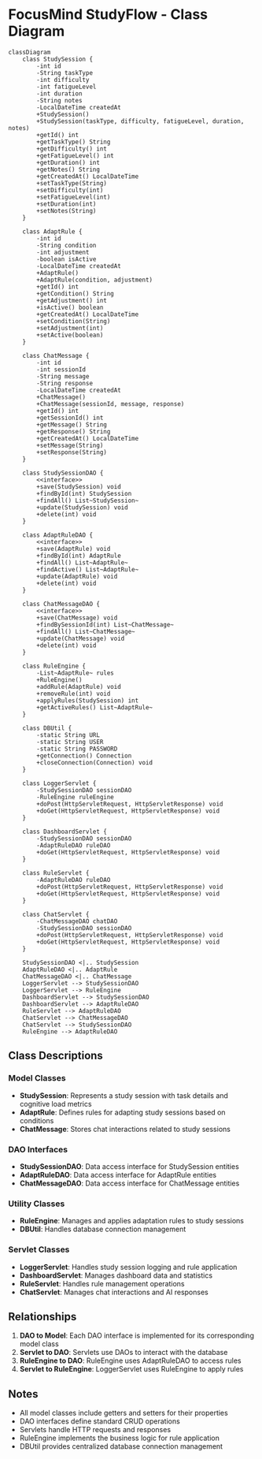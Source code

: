 # FocusMind StudyFlow - Class Diagram

```mermaid
classDiagram
    class StudySession {
        -int id
        -String taskType
        -int difficulty
        -int fatigueLevel
        -int duration
        -String notes
        -LocalDateTime createdAt
        +StudySession()
        +StudySession(taskType, difficulty, fatigueLevel, duration, notes)
        +getId() int
        +getTaskType() String
        +getDifficulty() int
        +getFatigueLevel() int
        +getDuration() int
        +getNotes() String
        +getCreatedAt() LocalDateTime
        +setTaskType(String)
        +setDifficulty(int)
        +setFatigueLevel(int)
        +setDuration(int)
        +setNotes(String)
    }

    class AdaptRule {
        -int id
        -String condition
        -int adjustment
        -boolean isActive
        -LocalDateTime createdAt
        +AdaptRule()
        +AdaptRule(condition, adjustment)
        +getId() int
        +getCondition() String
        +getAdjustment() int
        +isActive() boolean
        +getCreatedAt() LocalDateTime
        +setCondition(String)
        +setAdjustment(int)
        +setActive(boolean)
    }

    class ChatMessage {
        -int id
        -int sessionId
        -String message
        -String response
        -LocalDateTime createdAt
        +ChatMessage()
        +ChatMessage(sessionId, message, response)
        +getId() int
        +getSessionId() int
        +getMessage() String
        +getResponse() String
        +getCreatedAt() LocalDateTime
        +setMessage(String)
        +setResponse(String)
    }

    class StudySessionDAO {
        <<interface>>
        +save(StudySession) void
        +findById(int) StudySession
        +findAll() List~StudySession~
        +update(StudySession) void
        +delete(int) void
    }

    class AdaptRuleDAO {
        <<interface>>
        +save(AdaptRule) void
        +findById(int) AdaptRule
        +findAll() List~AdaptRule~
        +findActive() List~AdaptRule~
        +update(AdaptRule) void
        +delete(int) void
    }

    class ChatMessageDAO {
        <<interface>>
        +save(ChatMessage) void
        +findBySessionId(int) List~ChatMessage~
        +findAll() List~ChatMessage~
        +update(ChatMessage) void
        +delete(int) void
    }

    class RuleEngine {
        -List~AdaptRule~ rules
        +RuleEngine()
        +addRule(AdaptRule) void
        +removeRule(int) void
        +applyRules(StudySession) int
        +getActiveRules() List~AdaptRule~
    }

    class DBUtil {
        -static String URL
        -static String USER
        -static String PASSWORD
        +getConnection() Connection
        +closeConnection(Connection) void
    }

    class LoggerServlet {
        -StudySessionDAO sessionDAO
        -RuleEngine ruleEngine
        +doPost(HttpServletRequest, HttpServletResponse) void
        +doGet(HttpServletRequest, HttpServletResponse) void
    }

    class DashboardServlet {
        -StudySessionDAO sessionDAO
        -AdaptRuleDAO ruleDAO
        +doGet(HttpServletRequest, HttpServletResponse) void
    }

    class RuleServlet {
        -AdaptRuleDAO ruleDAO
        +doPost(HttpServletRequest, HttpServletResponse) void
        +doGet(HttpServletRequest, HttpServletResponse) void
    }

    class ChatServlet {
        -ChatMessageDAO chatDAO
        -StudySessionDAO sessionDAO
        +doPost(HttpServletRequest, HttpServletResponse) void
        +doGet(HttpServletRequest, HttpServletResponse) void
    }

    StudySessionDAO <|.. StudySession
    AdaptRuleDAO <|.. AdaptRule
    ChatMessageDAO <|.. ChatMessage
    LoggerServlet --> StudySessionDAO
    LoggerServlet --> RuleEngine
    DashboardServlet --> StudySessionDAO
    DashboardServlet --> AdaptRuleDAO
    RuleServlet --> AdaptRuleDAO
    ChatServlet --> ChatMessageDAO
    ChatServlet --> StudySessionDAO
    RuleEngine --> AdaptRuleDAO
```

## Class Descriptions

### Model Classes

- **StudySession**: Represents a study session with task details and cognitive load metrics
- **AdaptRule**: Defines rules for adapting study sessions based on conditions
- **ChatMessage**: Stores chat interactions related to study sessions

### DAO Interfaces

- **StudySessionDAO**: Data access interface for StudySession entities
- **AdaptRuleDAO**: Data access interface for AdaptRule entities
- **ChatMessageDAO**: Data access interface for ChatMessage entities

### Utility Classes

- **RuleEngine**: Manages and applies adaptation rules to study sessions
- **DBUtil**: Handles database connection management

### Servlet Classes

- **LoggerServlet**: Handles study session logging and rule application
- **DashboardServlet**: Manages dashboard data and statistics
- **RuleServlet**: Handles rule management operations
- **ChatServlet**: Manages chat interactions and AI responses

## Relationships

1. **DAO to Model**: Each DAO interface is implemented for its corresponding model class
2. **Servlet to DAO**: Servlets use DAOs to interact with the database
3. **RuleEngine to DAO**: RuleEngine uses AdaptRuleDAO to access rules
4. **Servlet to RuleEngine**: LoggerServlet uses RuleEngine to apply rules

## Notes

- All model classes include getters and setters for their properties
- DAO interfaces define standard CRUD operations
- Servlets handle HTTP requests and responses
- RuleEngine implements the business logic for rule application
- DBUtil provides centralized database connection management
